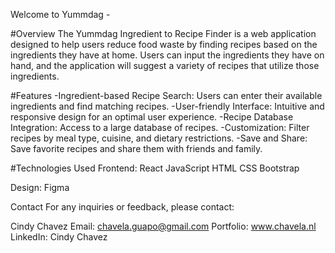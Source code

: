 Welcome to Yummdag - 

#Overview
The Yummdag Ingredient to Recipe Finder  is a web application designed to help users reduce food waste by finding recipes based on the ingredients they have at home. Users can input the ingredients they have on hand, and the application will suggest a variety of recipes that utilize those ingredients.

#Features
-Ingredient-based Recipe Search: Users can enter their available ingredients and find matching recipes.
-User-friendly Interface: Intuitive and responsive design for an optimal user experience.
-Recipe Database Integration: Access to a large database of recipes.
-Customization: Filter recipes by meal type, cuisine, and dietary restrictions.
-Save and Share: Save favorite recipes and share them with friends and family.

#Technologies Used
Frontend:
React
JavaScript
HTML
CSS
Bootstrap

Design:
Figma

Contact
For any inquiries or feedback, please contact:

Cindy Chavez
Email: chavela.guapo@gmail.com
Portfolio: www.chavela.nl
LinkedIn: Cindy Chavez
